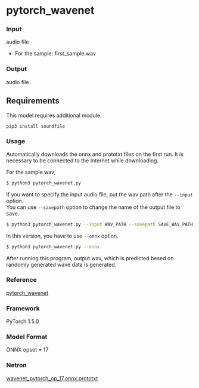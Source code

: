 # pytorch_wavenet

### Input

audio file

- For the sample: first_sample.wav

### Output

audio file

## Requirements

This model requires additional module.

```
pip3 install soundfile
```

### Usage

Automatically downloads the onnx and prototxt files on the first run. It is necessary to be connected to the Internet while downloading.

For the sample wav,
```bash
$ python3 pytorch_wavenet.py
```

If you want to specify the input audio file, put the wav path after the `--input` option.  
You can use `--savepath` option to change the name of the output file to save.
```bash
$ python3 pytorch_wavenet.py --input WAV_PATH --savepath SAVE_WAV_PATH
```

In this version, you have to use `--onnx` option.

```bash
$ python3 pytorch_wavenet.py --onnx
```

After running this program, output.wav, which is predicted besed on randomly generated wave data is generated.

### Reference

[pytorch_wavenet](https://github.com/vincentherrmann/pytorch-wavenet)  

### Framework

PyTorch 1.5.0

### Model Format

ONNX opset = 17

### Netron

[wavenet_pytorch_op_17.onnx.prototxt](https://netron.app/?url=https://storage.googleapis.com/ailia-models/pytorch_wavenet/wavenet_pytorch_op_17.onnx.prototxt)
